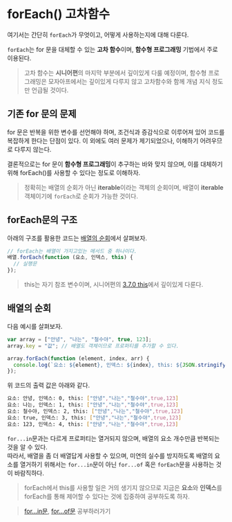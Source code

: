 # forEach() 고차함수
여기서는 간단히 ```forEach```가 무엇이고, 어떻게 사용하는지에 대해 다룬다.

```forEach```는 for 문을 대체할 수 있는 **고차 함수**이며, **함수형 프로그래밍** 기법에서 주로 이용된다.  

> 고차 함수는 **시니어편**의 마지막 부분에서 깊이있게 다룰 예정이며, 함수형 프로그래밍은 모자아프에서는 깊이있게 다루지 않고 고차함수와 함께 개념 지식 정도만 언급될 것이다.

## 기존 for 문의 문제
for 문은 반복을 위한 변수를 선언해야 하며, 조건식과 증감식으로 이루어져 있어 코드를 복잡하게 한다는 단점이 있다. 이 외에도 여러 문제가 제기되었으나, 이해하기 어려우므로 다루지 않는다. 

결론적으로는 for 문이 **함수형 프로그래밍**이 추구하는 바와 맞지 않으며, 이를 대체하기 위해 forEach()를 사용할 수 있다는 정도로 이해하자.

> 정확히는 배열의 순회가 아닌 **iterable**이라는 객체의 순회이며, 배열이 **iterable** 객체이기에 ```forEach```로 순회가 가능한 것이다.

## forEach문의 구조
아래의 구조를 활용한 코드는 <a href=#배열의-순회>배열의 순회</a>에서 살펴보자.
```js
// forEach는 배열이 가지고있는 메서드 중 하나이다.
배열.forEach(function (요소, 인덱스, this) {
  // 실행문
});
```

> this는 자기 참조 변수이며, 시니어편의 [3.7.0 this](https://github.com/woorim960/modern-javascript-from-amateur-to-pro/tree/master/3.0.0%20%EC%8B%9C%EB%8B%88%EC%96%B4/3.7.0%20this)에서 깊이있게 다룬다.

## 배열의 순회
다음 예시를 살펴보자.
```js
var array = ["안녕", "나는", "철수야", true, 123];
array.key = "값"; // 배열도 객체이므로 프로퍼티를 추가할 수 있다.

array.forEach(function (element, index, arr) {
  console.log(`요소: ${element}, 인덱스: ${index}, this: ${JSON.stringify(arr)}`);
});
```

위 코드의 출력 값은 아래와 같다.
```sh
요소: 안녕, 인덱스: 0, this: ["안녕","나는","철수야",true,123]
요소: 나는, 인덱스: 1, this: ["안녕","나는","철수야",true,123]
요소: 철수야, 인덱스: 2, this: ["안녕","나는","철수야",true,123]
요소: true, 인덱스: 3, this: ["안녕","나는","철수야",true,123]
요소: 123, 인덱스: 4, this: ["안녕","나는","철수야",true,123]
```

```for...in```문과는 다르게 프로퍼티는 열거되지 않으며, 배열의 요소 개수만큼 반복되는 것을 알 수 있다.  
따라서, 배열을 좀 더 배열답게 사용할 수 있으며, 미연의 실수를 방지하도록 배열의 요소를 열거하기 위해서는 ```for...in```문이 아닌 ```for...of``` 혹은 ```forEach```문을 사용하는 것이 바람직하다.

> forEach에서 this를 사용할 일은 거의 생기지 않으므로 지금은 **요소**와 **인덱스**를 forEach를 통해 제어할 수 있다는 것에 집중하여 공부하도록 하자.

> [for...in문](https://github.com/woorim960/modern-javascript-from-amateur-to-pro/blob/master/1.0.0%20%EC%95%84%EB%A7%88%EC%B6%94%EC%96%B4/1.%EC%8B%AD2.0%20%EB%B3%B4%EB%84%88%EC%8A%A4%20%7C%20for%EC%9D%98%20%EC%A2%85%EB%A5%98/1.12.1%20for...in%20%EB%AC%B8.md#%EA%B0%9D%EC%B2%B4%EC%9D%98-%ED%94%84%EB%A1%9C%ED%8D%BC%ED%8B%B0-%EC%97%B4%EA%B1%B0), [for...of문](https://github.com/woorim960/modern-javascript-from-amateur-to-pro/blob/master/1.0.0%20%EC%95%84%EB%A7%88%EC%B6%94%EC%96%B4/1.%EC%8B%AD2.0%20%EB%B3%B4%EB%84%88%EC%8A%A4%20%7C%20for%EC%9D%98%20%EC%A2%85%EB%A5%98/1.12.2%20for...of%20%EB%AC%B8.md) 공부하러가기
